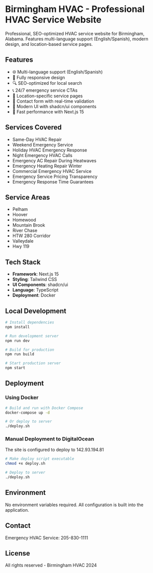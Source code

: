 # Birmingham HVAC - Professional HVAC Service Website

Professional, SEO-optimized HVAC service website for Birmingham, Alabama. Features multi-language support (English/Spanish), modern design, and location-based service pages.

## Features

- 🌐 Multi-language support (English/Spanish)
- 📱 Fully responsive design
- 🔍 SEO-optimized for local search
- 📞 24/7 emergency service CTAs
- 📍 Location-specific service pages
- 📧 Contact form with real-time validation
- 🎨 Modern UI with shadcn/ui components
- 🚀 Fast performance with Next.js 15

## Services Covered

- Same-Day HVAC Repair
- Weekend Emergency Service
- Holiday HVAC Emergency Response
- Night Emergency HVAC Calls
- Emergency AC Repair During Heatwaves
- Emergency Heating Repair Winter
- Commercial Emergency HVAC Service
- Emergency Service Pricing Transparency
- Emergency Response Time Guarantees

## Service Areas

- Pelham
- Hoover
- Homewood
- Mountain Brook
- River Chase
- HTW 280 Corridor
- Valleydale
- Hwy 119

## Tech Stack

- **Framework**: Next.js 15
- **Styling**: Tailwind CSS
- **UI Components**: shadcn/ui
- **Language**: TypeScript
- **Deployment**: Docker

## Local Development

```bash
# Install dependencies
npm install

# Run development server
npm run dev

# Build for production
npm run build

# Start production server
npm start
```

## Deployment

### Using Docker

```bash
# Build and run with Docker Compose
docker-compose up -d

# Or deploy to server
./deploy.sh
```

### Manual Deployment to DigitalOcean

The site is configured to deploy to 142.93.194.81

```bash
# Make deploy script executable
chmod +x deploy.sh

# Deploy to server
./deploy.sh
```

## Environment

No environment variables required. All configuration is built into the application.

## Contact

Emergency HVAC Service: 205-830-1111

## License

All rights reserved - Birmingham HVAC 2024
